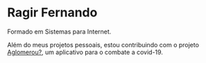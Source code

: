 
# Ragir Fernando 


Formado em Sistemas para Internet.

Além do meus projetos pessoais, estou contribuindo com o projeto [Aglomerou?](https://ifto-palmas.github.io/aglomerou/), um aplicativo para o combate a covid-19. 
